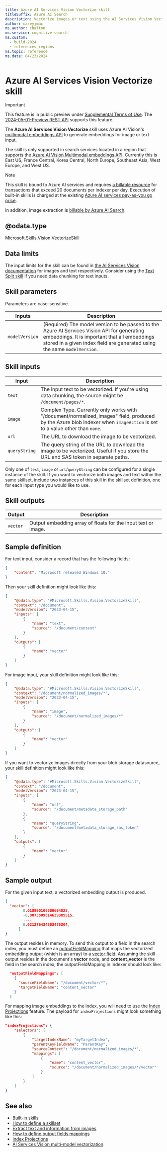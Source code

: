 ```yaml
---
title: Azure AI Services Vision Vectorize skill
titleSuffix: Azure AI Search
description: Vectorize images or text using the AI Services Vision Vectorize API.
author: careyjmac
ms.author: chalton
ms.service: cognitive-search
ms.custom:
  - build-2024
  - references_regions
ms.topic: reference
ms.date: 04/23/2024
---
```


#	Azure AI Services Vision Vectorize skill

> [!IMPORTANT] 
> This feature is in public preview under [Supplemental Terms of Use](https://azure.microsoft.com/support/legal/preview-supplemental-terms/). The [2024-05-01-Preview REST API](/rest/api/searchservice/skillsets/create-or-update?view=rest-searchservice-2024-05-01-Preview&preserve-view=true) supports this feature.

The **Azure AI Services Vision Vectorize** skill uses Azure AI Vision's [multimodal embeddings API](../ai-services/computer-vision/concept-image-retrieval.md) to generate embeddings for image or text input.

The skill is only supported in search services located in a region that supports the [Azure AI Vision Multimodal embeddings API](../ai-services/computer-vision/how-to/image-retrieval). Currently this is East US, France Central, Korea Central, North Europe, Southeast Asia, West Europe, and West US.

> [!NOTE]
> This skill is bound to Azure AI services and requires [a billable resource](cognitive-search-attach-cognitive-services.md) for transactions that exceed 20 documents per indexer per day. Execution of built-in skills is charged at the existing [Azure AI services pay-as-you go price](https://azure.microsoft.com/pricing/details/cognitive-services/).
>
> In addition, image extraction is [billable by Azure AI Search](https://azure.microsoft.com/pricing/details/search/).
>

## @odata.type  

Microsoft.Skills.Vision.VectorizeSkill

## Data limits

The input limits for the skill can be found in [the AI Services Vision documentation](../ai-services/computer-vision/concept-image-retrieval.md#input-requirements) for images and text respectively. Consider using the [Text Split skill](cognitive-search-skill-textsplit.md) if you need data chunking for text inputs.

## Skill parameters

Parameters are case-sensitive.

| Inputs | Description |
|---------------------|-------------|
| `modelVersion` | (Required) The model version to be passed to the Azure AI Services Vision API for generating embeddings. It is important that all embeddings stored in a given index field are generated using the same `modelVersion`. |

## Skill inputs

| Input	 | Description |
|--------------------|-------------|
| `text` | The input text to be vectorized. If you're using data chunking, the source might be `/document/pages/*`. |
| `image` | Complex Type. Currently only works with "/document/normalized_images" field, produced by the Azure blob indexer when ```imageAction``` is set to a value other than ```none```. |
| `url` | The URL to download the image to be vectorized. |
| `queryString` | The query string of the URL to download the image to be vectorized. Useful if you store the URL and SAS token in separate paths. |

Only one of `text`, `image` or `url`/`queryString` can be configured for a single instance of the skill. If you want to vectorize both images and text within the same skillset, include two instances of this skill in the skillset definition, one for each input type you would like to use.

## Skill outputs

| Output	 | Description |
|--------------------|-------------|
| `vector` | Output embedding array of floats for the input text or image. |

## Sample definition

For text input, consider a record that has the following fields:

```json
{
    "content": "Microsoft released Windows 10."
}
```

Then your skill definition might look like this:

```json
{ 
    "@odata.type": "#Microsoft.Skills.Vision.VectorizeSkill", 
    "context": "/document", 
    "modelVersion": "2023-04-15", 
    "inputs": [ 
        { 
            "name": "text", 
            "source": "/document/content" 
        } 
    ], 
    "outputs": [ 
        { 
            "name": "vector"
        } 
    ] 
} 

```

For image input, your skill definition might look like this:

```json
{
    "@odata.type": "#Microsoft.Skills.Vision.VectorizeSkill",
    "context": "/document/normalized_images/*",
    "modelVersion": "2023-04-15", 
    "inputs": [
        {
            "name": "image",
            "source": "/document/normalized_images/*"
        }
    ],
    "outputs": [
        {
            "name": "vector"
        }
    ]
}
```

If you want to vectorize images directly from your blob storage datasource, your skill definition might look like this:

```json
{
    "@odata.type": "#Microsoft.Skills.Vision.VectorizeSkill",
    "context": "/document",
    "modelVersion": "2023-04-15", 
    "inputs": [
        {
            "name": "url",
            "source": "/document/metadata_storage_path"
        },
        {
            "name": "queryString",
            "source": "/document/metadata_storage_sas_token"
        }
    ],
    "outputs": [
        {
            "name": "vector"
        }
    ]
}
```

## Sample output

For the given input text, a vectorized embedding output is produced.

```json
{
  "vector": [
        0.018990106880664825,
        -0.0073809814639389515,
        .... 
        0.021276434883475304,
      ]
}
```

The output resides in memory. To send this output to a field in the search index, you must define an [outputFieldMapping](cognitive-search-output-field-mapping.md) that maps the vectorized embedding output (which is an array) to a [vector field](vector-search-how-to-create-index.md). Assuming the skill output resides in the document's **vector** node, and **content_vector** is the field in the search index, the outputFieldMapping in indexer should look like:

```json
  "outputFieldMappings": [
    {
      "sourceFieldName": "/document/vector/*",
      "targetFieldName": "content_vector"
    }
  ]
```

For mapping image embeddings to the index, you will need to use the [Index Projections](index-projections-concept-intro.md) feature. The payload for `indexProjections` might look something like this:

```json
"indexProjections": {
    "selectors": [
        {
            "targetIndexName": "myTargetIndex",
            "parentKeyFieldName": "ParentKey",
            "sourceContext": "/document/normalized_images/*",
            "mappings": [
                {
                    "name": "content_vector",
                    "source": "/document/normalized_images/*/vector"
                }
            ]
        }
    ]
}
```

## See also

+ [Built-in skills](cognitive-search-predefined-skills.md)
+ [How to define a skillset](cognitive-search-defining-skillset.md)
+ [Extract text and information from images](cognitive-search-concept-image-scenarios.md)
+ [How to define output fields mappings](cognitive-search-output-field-mapping.md)
+ [Index Projections](index-projections-concept-intro.md)
+ [AI Services Vision multi-model vectorization](../ai-services/computer-vision/concept-image-retrieval.md)
